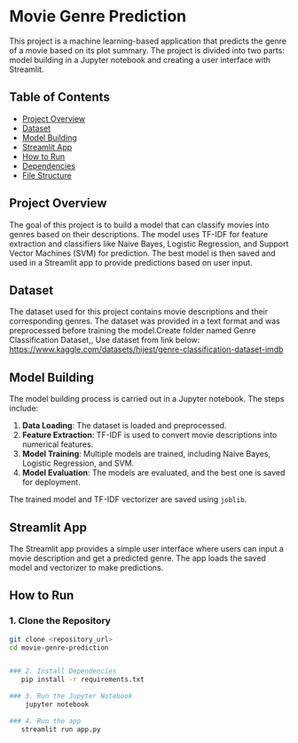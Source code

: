 # Movie Genre Prediction

This project is a machine learning-based application that predicts the genre of a movie based on its plot summary. The project is divided into two parts: model building in a Jupyter notebook and creating a user interface with Streamlit.

## Table of Contents

- [Project Overview](#project-overview)
- [Dataset](#dataset)
- [Model Building](#model-building)
- [Streamlit App](#streamlit-app)
- [How to Run](#how-to-run)
- [Dependencies](#dependencies)
- [File Structure](#file-structure)

## Project Overview

The goal of this project is to build a model that can classify movies into genres based on their descriptions. The model uses TF-IDF for feature extraction and classifiers like Naive Bayes, Logistic Regression, and Support Vector Machines (SVM) for prediction. The best model is then saved and used in a Streamlit app to provide predictions based on user input.

## Dataset

The dataset used for this project contains movie descriptions and their corresponding genres. The dataset was provided in a text format and was preprocessed before training the model.Create folder named Genre Classification Dataset,, Use dataset from link below:
https://www.kaggle.com/datasets/hijest/genre-classification-dataset-imdb

## Model Building

The model building process is carried out in a Jupyter notebook. The steps include:

1. **Data Loading**: The dataset is loaded and preprocessed.
2. **Feature Extraction**: TF-IDF is used to convert movie descriptions into numerical features.
3. **Model Training**: Multiple models are trained, including Naive Bayes, Logistic Regression, and SVM.
4. **Model Evaluation**: The models are evaluated, and the best one is saved for deployment.

The trained model and TF-IDF vectorizer are saved using `joblib`.

## Streamlit App

The Streamlit app provides a simple user interface where users can input a movie description and get a predicted genre. The app loads the saved model and vectorizer to make predictions.

## How to Run

### 1. Clone the Repository

```bash
git clone <repository_url>
cd movie-genre-prediction


### 2. Install Dependencies 
   pip install -r requirements.txt
   
### 3. Run the Jupyter Notebook
    jupyter notebook
    
### 4. Run the app
   streamlit run app.py
    
   

